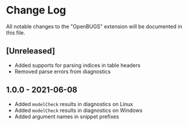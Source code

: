 # Change Log

All notable changes to the "OpenBUGS" extension will be documented in this file.

## [Unreleased]

- Added supports for parsing indices in table headers
- Removed parse errors from diagnostics

## 1.0.0 - 2021-06-08

- Added `modelCheck` results in diagnostics on Linux
- Added `modelCheck` results in diagnostics on Windows
- Added argument names in snippet prefixes
